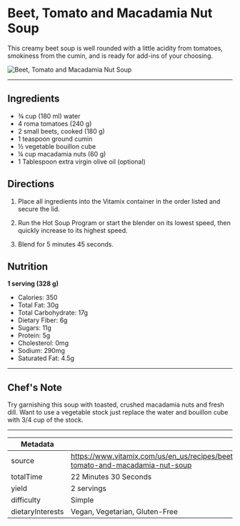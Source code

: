 # Beet, Tomato and Macadamia Nut Soup

This creamy beet soup is well rounded with a little acidity from tomatoes, smokiness from the cumin, and is ready for add-ins of your choosing.

![Beet, Tomato and Macadamia Nut Soup](https://www.vitamix.com/content/dam/vitamix/migration/media/other/images/b/Beetroot_Tomato_and_Macadamia_Nut_Soup_470x449.jpg)

---

## Ingredients

- ¾ cup (180 ml) water
- 4 roma tomatoes (240 g)
- 2 small beets, cooked (180 g)
- 1 teaspoon ground cumin
- ½ vegetable bouillon cube
- ¼ cup macadamia nuts (60 g)
- 1 Tablespoon extra virgin olive oil (optional)

## Directions

1. Place all ingredients into the Vitamix container in the order listed and secure the lid.

2. Run the Hot Soup Program or start the blender on its lowest speed, then quickly increase to its highest speed.

3. Blend for 5 minutes 45 seconds.

## Nutrition

**1 serving (328 g)**

- Calories: 350
- Total Fat: 30g
- Total Carbohydrate: 17g
- Dietary Fiber: 6g
- Sugars: 11g
- Protein: 5g
- Cholesterol: 0mg
- Sodium: 290mg
- Saturated Fat: 4.5g

---

## Chef's Note

Try garnishing this soup with toasted, crushed macadamia nuts and fresh dill. Want to use a vegetable stock just replace the water and bouillon cube with 3/4 cup of the stock.

---

| Metadata |  |
| --- | --- |
| source | https://www.vitamix.com/us/en_us/recipes/beet-tomato-and-macadamia-nut-soup |
| totalTime | 22 Minutes 30 Seconds |
| yield | 2 servings |
| difficulty | Simple |
| dietaryInterests | Vegan, Vegetarian, Gluten-Free |
